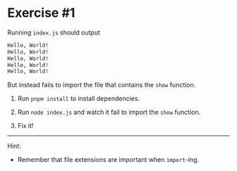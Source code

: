 # Exercise #1

Running `index.js` should output

```txt
Hello, World!
Hello, World!
Hello, World!
Hello, World!
Hello, World!
```

But instead fails to import the file that contains the `show` function.

1. Run `pnpm install` to install dependencies.

1. Run `node index.js` and watch it fail to import the `show` function.

1. Fix it!

---

Hint:

- Remember that file extensions are important when `import`-ing.
